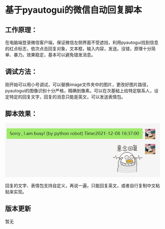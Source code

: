 # 基于pyautogui的微信自动回复脚本

## 工作原理：

在电脑端登录微信客户端，保证微信左侧界面不受遮挡，利用pyautogui找到信息的红点标志，依次点击回复对象，文本框，输入内容，发送。没错，原理十分简单、暴力。效果稳定，基本可以避免错发消息。

## 调试方法：

刚开始可以用小号调试，可以替换image文件夹中的图片，更改好图片路径，pyautogui的图像识别十分严格，精确到像素。可以在次基础上给特定联系人，设定特定的回复文字，回复的消息只能是英文，可以发送表情包。

## 脚本效果：

![image](https://github.com/Ryan-dodo/-wechat-auto-reply-/blob/main/image/display.PNG)

回复的文字、表情包支持自定义，再说一遍，只能回复英文，或者自行复制中文粘贴来实现。

## 版本更新

暂无

